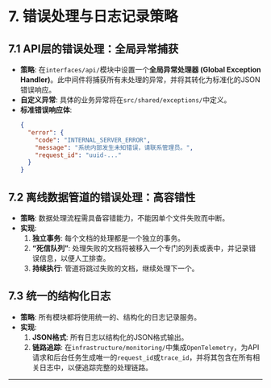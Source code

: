 # **7. 错误处理与日志记录策略**

## **7.1 API层的错误处理：全局异常捕获**

  * **策略**: 在`interfaces/api/`模块中设置一个**全局异常处理器 (Global Exception Handler)**。此中间件将捕获所有未处理的异常，并将其转化为标准化的JSON错误响应。
  * **自定义异常**: 具体的业务异常将在`src/shared/exceptions/`中定义。
  * **标准错误响应体**:
    ```json
    {
      "error": {
        "code": "INTERNAL_SERVER_ERROR",
        "message": "系统内部发生未知错误，请联系管理员。",
        "request_id": "uuid-..." 
      }
    }
    ```

## **7.2 离线数据管道的错误处理：高容错性**

  * **策略**: 数据处理流程需具备容错能力，不能因单个文件失败而中断。
  * **实现**:
    1.  **独立事务**: 每个文档的处理都是一个独立的事务。
    2.  **“死信队列”**: 处理失败的文档将被移入一个专门的列表或表中，并记录错误信息，以便人工排查。
    3.  **持续执行**: 管道将跳过失败的文档，继续处理下一个。

## **7.3 统一的结构化日志**

  * **策略**: 所有模块都将使用统一的、结构化的日志记录服务。
  * **实现**:
    1.  **JSON格式**: 所有日志以结构化的JSON格式输出。
    2.  **链路追踪**: 在`infrastructure/monitoring/`中集成`OpenTelemetry`，为API请求和后台任务生成唯一的`request_id`或`trace_id`，并将其包含在所有相关日志中，以便追踪完整的处理链路。

-----
